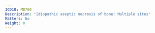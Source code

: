 ```yaml
---
ICD10: M8700
Description: "Idiopathic aseptic necrosis of bone: Multiple sites"
Matters: No
Weight: 0
---
```


